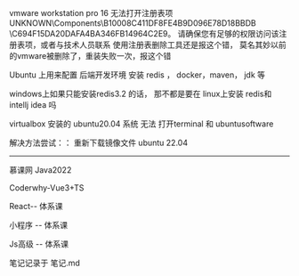 vmware workstation pro 16
无法打开注册表项  UNKNOWN\Components\B10008C411DF8FE4B9D096E78D18BBDB
\C694F15DA20DAFA4BA346FB14964C2E9。
请确保您有足够的权限访问该注册表项，或者与技术人员联系
使用注册表删除工具还是报这个错， 莫名其妙以前的vmware被删除了，重装失败一次，报这个错

Ubuntu 上用来配置 后端开发环境 安装   redis ， docker，maven， jdk 等

windows上如果只能安装redis3.2 的话， 那不都是要在 linux上安装 redis和 intellj idea 吗 

virtualbox 安装的 ubuntu20.04 系统 无法 打开terminal 和  ubuntusoftware

解决方法尝试：：    重新下载镜像文件 ubuntu 22.04  

---

慕课网 Java2022

Coderwhy-Vue3+TS

React-- 体系课

小程序 -- 体系课 

Js高级 -- 体系课

笔记记录于 笔记.md 

